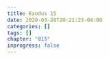 ```yaml
---
title: Exodus 15
date: 2020-03-28T20:21:23-04:00
categories: []
tags: []
chapter: "015"
inprogress: false
---
```


